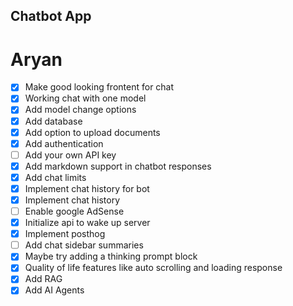 ## Chatbot App
# Aryan

- [x] Make good looking frontent for chat
- [x] Working chat with one model
- [x] Add model change options
- [x] Add database
- [x] Add option to upload documents
- [x] Add authentication
- [ ] Add your own API key
- [x] Add markdown support in chatbot responses
- [x] Add chat limits
- [x] Implement chat history for bot
- [x] Implement chat history
- [ ] Enable google AdSense
- [x] Initialize api to wake up server
- [x] Implement posthog
- [ ] Add chat sidebar summaries
- [x] Maybe try adding a thinking prompt block
- [x] Quality of life features like auto scrolling and loading response
- [x] Add RAG
- [x] Add AI Agents